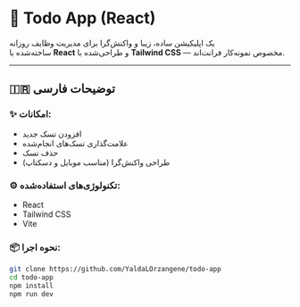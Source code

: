# 📝 Todo App (React)

یک اپلیکیشن ساده، زیبا و واکنش‌گرا برای مدیریت وظایف روزانه  
ساخته‌شده با **React** و طراحی‌شده با **Tailwind CSS** — مخصوص نمونه‌کار فرانت‌اند.

---

## 🇮🇷 توضیحات فارسی

### ✨ امکانات:
- افزودن تسک جدید
- علامت‌گذاری تسک‌های انجام‌شده
- حذف تسک
- طراحی واکنش‌گرا (مناسب موبایل و دسکتاپ)

### ⚙️ تکنولوژی‌های استفاده‌شده:
- React
- Tailwind CSS
- Vite

### 📦 نحوه اجرا:
```bash
git clone https://github.com/YaldaLOrzangene/todo-app
cd todo-app
npm install
npm run dev
